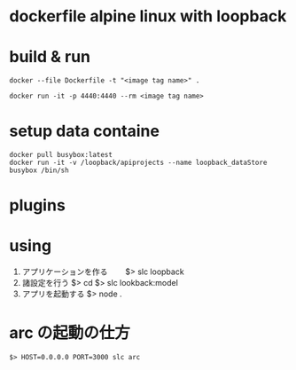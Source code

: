 dockerfile alpine linux with loopback
=====================================

# build & run

    docker --file Dockerfile -t "<image tag name>" .

    docker run -it -p 4440:4440 --rm <image tag name>

# setup data containe
    docker pull busybox:latest
    docker run -it -v /loopback/apiprojects --name loopback_dataStore busybox /bin/sh

# plugins



# using
1. アプリケーションを作る
　　$> slc loopback
2. 諸設定を行う
    $> cd <application name>
    $> slc lookback:model
3. アプリを起動する
    $> node .



# arc の起動の仕方

    $> HOST=0.0.0.0 PORT=3000 slc arc
